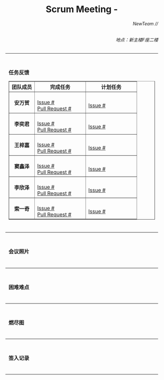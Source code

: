 <div style = "margin:0 10px;">
<h1 align = "center">Scrum Meeting - </h1>

<h6 align = "right">NewTeam //</h6>
<h6 align = "right">地点：新主楼F座二楼</h6>
<hr>

<div style = "padding: 10px">
<h3>任务反馈</h3>
<table border = "1" style = "width:100%">
  <colgroup>
    <col style = "width:20%">
    <col style = "width:40%">
    <col style = "width:40%">
  </colgroup>
  <thead>
    <tr><th>团队成员</th><th>完成任务</th><th>计划任务</th></tr>
  </thead>
  <tbody>
    <tr>
      <th>安万贺</th>
      <td><br><a href = "https://github.com/NewTeam5/EduCnblogs/issues/">Issue #</a><br><a href = "https://github.com/NewTeam5/EduCnblogs/pull/">Pull Request #</a></td>
      <td><br><a href = "https://github.com/NewTeam5/EduCnblogs/issues/">Issue #</a></td>
    </tr>
    <tr>
      <th>李奕君</th>
      <td><br><a href = "https://github.com/NewTeam5/EduCnblogs/issues/">Issue #</a><br><a href = "https://github.com/NewTeam5/EduCnblogs/pull/">Pull Request #</a></td>
      <td><br><a href = "https://github.com/NewTeam5/EduCnblogs/issues/">Issue #</a></td>
    </tr>
    <tr>
      <th>王梓嘉</th>
      <td><br><a href = "https://github.com/NewTeam5/EduCnblogs/issues/">Issue #</a><br><a href = "https://github.com/NewTeam5/EduCnblogs/pull/">Pull Request #</a></td>
      <td><br><a href = "https://github.com/NewTeam5/EduCnblogs/issues/">Issue #</a></td>
    </tr>
    <tr>
      <th>窦鑫泽</th>
      <td><br><a href = "https://github.com/NewTeam5/EduCnblogs/issues/">Issue #</a><br><a href = "https://github.com/NewTeam5/EduCnblogs/pull/">Pull Request #</a></td>
      <td><br><a href = "https://github.com/NewTeam5/EduCnblogs/issues/">Issue #</a></td>
    </tr>
    <tr>
      <th>李欣泽</th>
      <td><br><a href = "https://github.com/NewTeam5/EduCnblogs/issues/">Issue #</a><br><a href = "https://github.com/NewTeam5/EduCnblogs/pull/">Pull Request #</a></td>
      <td><br><a href = "https://github.com/NewTeam5/EduCnblogs/issues/">Issue #</a></td>
    </tr>
    <tr>
      <th>索一奇</th>
      <td><br><a href = "https://github.com/NewTeam5/EduCnblogs/issues/">Issue #</a><br><a href = "https://github.com/NewTeam5/EduCnblogs/pull/">Pull Request #</a></td>
      <td><br><a href = "https://github.com/NewTeam5/EduCnblogs/issues/">Issue #</a></td>
    </tr> 
  </tbody>
</table>
</div>
<hr>

<div style = "padding: 10px">
<h3>会议照片</h3>
</div>
<hr>

<div style = "padding: 10px">
<h3>困难难点</h3>
</div>
<hr>

<div style = "padding: 10px">
<h3>燃尽图</h3>
</div>
<hr>

<div style = "padding: 10px">
<h3>签入记录</h3>
</div>
<hr>
